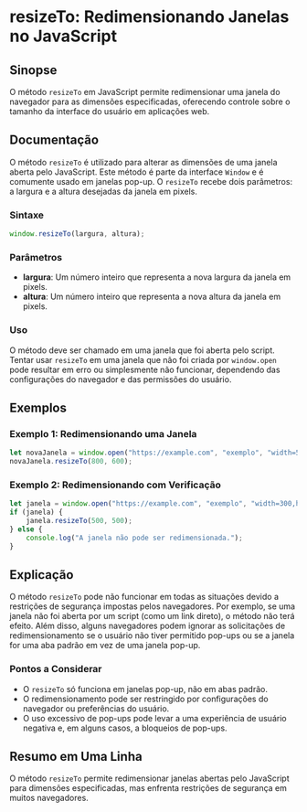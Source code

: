 <!--
Meta Description: # resizeTo: Redimensionando Janelas no JavaScript ## Sinopse O método `resizeTo` em JavaScript permite redimensionar uma janela do navegador para as d...
Meta Keywords: janela, resizeto, uma, não, javascript
-->

# resizeTo: Redimensionando Janelas no JavaScript

## Sinopse
O método `resizeTo` em JavaScript permite redimensionar uma janela do navegador para as dimensões especificadas, oferecendo controle sobre o tamanho da interface do usuário em aplicações web.

## Documentação
O método `resizeTo` é utilizado para alterar as dimensões de uma janela aberta pelo JavaScript. Este método é parte da interface `Window` e é comumente usado em janelas pop-up. O `resizeTo` recebe dois parâmetros: a largura e a altura desejadas da janela em pixels.

### Sintaxe
```javascript
window.resizeTo(largura, altura);
```

### Parâmetros
- **largura**: Um número inteiro que representa a nova largura da janela em pixels.
- **altura**: Um número inteiro que representa a nova altura da janela em pixels.

### Uso
O método deve ser chamado em uma janela que foi aberta pelo script. Tentar usar `resizeTo` em uma janela que não foi criada por `window.open` pode resultar em erro ou simplesmente não funcionar, dependendo das configurações do navegador e das permissões do usuário.

## Exemplos

### Exemplo 1: Redimensionando uma Janela
```javascript
let novaJanela = window.open("https://example.com", "exemplo", "width=500,height=400");
novaJanela.resizeTo(800, 600);
```

### Exemplo 2: Redimensionando com Verificação
```javascript
let janela = window.open("https://example.com", "exemplo", "width=300,height=300");
if (janela) {
    janela.resizeTo(500, 500);
} else {
    console.log("A janela não pode ser redimensionada.");
}
```

## Explicação
O método `resizeTo` pode não funcionar em todas as situações devido a restrições de segurança impostas pelos navegadores. Por exemplo, se uma janela não foi aberta por um script (como um link direto), o método não terá efeito. Além disso, alguns navegadores podem ignorar as solicitações de redimensionamento se o usuário não tiver permitido pop-ups ou se a janela for uma aba padrão em vez de uma janela pop-up.

### Pontos a Considerar
- O `resizeTo` só funciona em janelas pop-up, não em abas padrão.
- O redimensionamento pode ser restringido por configurações do navegador ou preferências do usuário.
- O uso excessivo de pop-ups pode levar a uma experiência de usuário negativa e, em alguns casos, a bloqueios de pop-ups.

## Resumo em Uma Linha
O método `resizeTo` permite redimensionar janelas abertas pelo JavaScript para dimensões especificadas, mas enfrenta restrições de segurança em muitos navegadores.